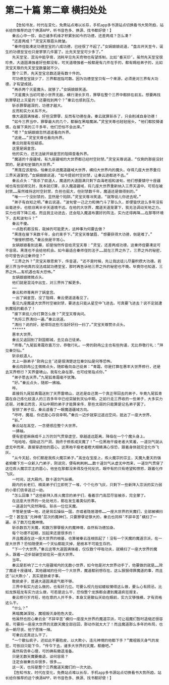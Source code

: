# 第二十篇 第二章 横扫处处
        【告知书友，时代在变化，免费站点难以长存，手机app多书源站点切换看书大势所趋，站长给你推荐的这个换源APP，听书音色多、换源、找书都好使！】
       秦云心中一惊，自己诸多机缘才积累到如今的功德，还差两成？怎么凑？
       “还差两成？”灵宝天尊眉头微皱。
       “秦师侄能凑足功德至宝的八成功德，已经很了不起了。”女娲娘娘说道，“盘古开天至今，诞生的功德至宝也只是寥寥几件罢了。比先天至宝可少多了。”
       先天至宝，混沌中能孕育，消耗罕见先天奇物也有望炼制，比如‘番天印’。虽然先天至宝很珍贵，大道圆满强者好些都没有，可天道境强者一般都是有几件在手的，都有赐给弟子的，比如灵宝天尊的先天至宝数量就不少。
       整个三界，先天至宝总数还是有数十件的。
       可功德至宝就少了，三界都屈指可数。因为功德至宝只有一个来源，必须是对三界有大功德，才有望成就。
       “再杀两个灭星魔头，就够了。”女娲娘娘笑道。
       “灭星魔头当初可是小世界无敌，横行漫长岁月，罪孽在整个三界中都排在前五。想要再找到罪孽赶上灭星的？还要找到两个？”秦云也感到压力。
       斩杀罪孽越深的，功德才越大。
       反而和实力关系不大。
       像大道圆满强者，好些没罪孽，反而有功德在身。秦云就算斩杀了，只会削减自身功德！
       “如今三界当中，罪孽最大的几个，都躲在黑暗魔渊。”灵宝天尊也轻轻摇头，“他们都狡猾谨慎，在接下来的三千多年，他们恐怕不会出来。”
       “嗯？”女娲娘娘忽然遥遥看向外界。
       “这是……”灵宝天尊也看向外界。
       秦云则是有些疑惑。
       这里是娲皇宫。
       他的实力，还无法破开娲皇宫的阻碍查看外界。
       “魔道的十座疆域，有九座疆域的大世界都已经时空封禁。”灵宝天尊说道，“仅剩的那座没封禁的，是波旬坐镇的大世界。”
       “黑莲应该是怕，怕秦云杀进魔道疆域大世界，横扫大世界内的魔头，夺得几座大世界重归三界天道掌控。”女娲娘娘说道，“如今提前时空封禁，让秦云进都进不去。”
       秦云点头：“我杀了蚊道人，魔道的大道圆满只剩下血海老祖和波旬，他们想要镇守十座疆域也有些捉襟见肘，我本就打算，杀入魔道疆域，将几座大世界重新纳入三界天道中。可现在被封禁……虽然维持这时空封禁，负担也挺大，但封禁数千年，魔道还是做得到的。”
       “唯一一个没封禁的，显然是个陷阱。”灵宝天尊冷笑道，“就等徒儿你进去呢。”
       “弟子有自知之明。”秦云说道，“波旬曾一己之力和佛门斗了那么久，即便蛰伏这么多年没有丝毫进步。也依旧离半步天道境不远。在他的大世界，魔道天道笼罩下，我无法调动天地之力，实力也得下降三成。而且我主动进去，还会陷入魔道布置好的阵法，实力还得再降……在那等环境下，去和波旬斗？”
       秦云不傻。
       一点胜机都没有，栽掉的可能更大，这种事为何要去做？
       “黑莲在接下来数千年，会约束手下。”灵宝天尊皱眉，“想要获得大功德，倒是难了。”
       “慢慢积攒吧。”秦云倒是平常心。
       女娲娘娘看到这幕，却是悄然传音给灵宝天尊：“灵宝，还差两成功德，这秦师侄要凑足可不容易。黑莲也不会给他机会。如今最适合秦师侄的法子……就在三界之外了。三界之外的秘密，你可曾告诉过秦师侄？”
       “三界之外？”灵宝天尊思索下，传音道，“还不是时候，先让我这徒儿尽量积攒大功德。若是三界当中他真的没法成就功德至宝，那时再告诉他三界之外的秘密也不晚。毕竟你也知道，三界之外……有机遇也有大恐怖。”
       女娲娘娘微微点头。
       他们就是混沌中出生，对三界外了解更多。
       ……
       秦云和师尊离开了娲皇宫。
       一出了娲皇宫，没了阻碍，秦云便遥遥看见了。
       看见九座魔道大世界时空被封禁，要进去只能从星空中飞进去。可真要飞进去？说不定就遭到魔祖的截杀了！
       “接下来徒儿你打算怎么做？”灵宝天尊询问。
       “先将三界清扫一遍。”秦云说道。
       “清扫？说的好，是得将这些污浊好好扫一扫了。”灵宝天尊赞许点头。
       ******
       惠丰大世界。
       秦云又返回到了尉国都城，去见自己徒弟。
       “师尊。”九尾狐青霜欢喜万分，恭敬行礼。一旁的尉冉公主也有些拘谨，无比恭敬行礼：“拜见秦剑仙。”
       斩杀蚊道人。
       太上一脉弟子‘尉冉公主’还是很清楚这位秦剑仙是何等恐怖。
       秦云向尉冉公主微微点头，随即看向自己徒弟：“青霜，你是打算在惠丰大世界修行，还是去天界修行？天界雷啸山，我有化身在那，也可经常指点你。”
       “弟子愿去天界。”九尾狐青霜毫不犹豫。
       “好。”秦云点头，随即一拂袖。
       哗。
       直接将九尾狐青霜送到了天界雷啸山，这还是自己第一个真正带回去的弟子，毕竟九尾狐青霜在自己炼化蚊道人的三百多年中已经突破到天仙中期。之前行走三界收的一些弟子，大多实力还弱，对秦云而言，天仙中期的弟子才能算亲传，那些太弱的只能算是记名弟子罢了。
       安排了弟子后，秦云遥看了一眼魔道疆域方向。
       “哼哼，魔祖，你还是心存侥幸啊。”秦云一迈步就穿过遥远空间，抵达了一座大世界。
       “斩。”
       秦云站在高空，一念便感应整个大世界。
       一拂袖。
       便有密密麻麻成千上万的剑气贯穿虚空，穿越遥远距离，降临在一个个魔头身上。
       “哈哈哈，借助这万尸洞，我终于修炼成天魔了！”一位黑袍干瘦老者大笑着，一道剑气就从虚无中而来，直接穿透他的眉心。这黑袍干瘦老者瞪大眼睛满心惊恐，跟着身体就完全化作飞灰。
       “从今天起，你们都是我炼火魔宗弟子。”高坐在宝座上，炼火魔宗的宗主，天魔九重天的强者俯瞰下方一众新入门弟子，刚说完，便有刷刷刷……数十道剑气从虚无中而来，一道剑气贯穿了这位炼火魔宗宗主的眉心，他坐在那都没来得及任何反抗，眼中有的只有绝望和愤怒，跟着化作飞灰。
       一时间，这大殿内，数十道剑气纵横。
       殿内的长老们、精英弟子们立即死了一堆，个个化作飞灰，只剩下一些新拜入宗派的实力弱的小辈们侥幸逃过一劫。
       “怎么回事？”这些新拜入炼火魔宗的弟子们，看着宗门高层尽皆被杀，完全蒙了。
       在这座大世界的一处处地方，都在发生着类似的事。
       一道道剑气突然降临，斩杀一位位天魔。
       不管是坐镇一地，还是背后操纵一国，亦或者隐居潜修……一座大世界的天魔们，全部被横扫一空！甚至连‘元神境’层次的魔神们，只要罪孽足够大的，秦云也同样‘不辞辛苦’横扫了一遍。杀了数万位魔神境。
       斩杀数百万天魔，和数万罪孽极大的魔神境，自然有功德加身。
       每个功德不起眼，加起来还是很多的！
       并且魔道在这一座大世界的根基，也算被秦云连根拔起了！没有一个天魔的魔道宗派，在一座大世界？恐怕随便来一个天仙都能灭掉，是根本不可能生存的。
       “下一个大世界。”秦云这等大道圆满强者，仅仅数个呼吸功夫，就横扫了一座大世界的魔头，跟着一迈步就破空前往另一座大世界。
       当年。
       秦云是影响了二十六座疆域内的无数小世界，如今他是对大世界动手了，他要做的就是……除了魔道十座疆域，其他疆域的任何一个大世界，魔道都别想存在。这么狠狠得罪魔道的事，而且还‘以大欺小’，其实是掀桌子事。
       敢掀桌子，普通大道圆满底气都不够。
       三界中有实力这么做的，也有好几位。可要么视凡俗如蝼蚁懒得这么做，要么心有顾忌。比如龙族祖龙有实力这么做，可若是这么干，恐怕整个龙族都会遭到魔道疯狂报复。
       秦云修行岁月短，他在意的人并不多，本身又是散仙天劫在眼前，实力又够强横，才有资格这么干。
       “什么？”
       黑暗魔渊深处，魔祖毁灭身脸色大变。
       他虽然也担心秦云会‘不辞辛苦’横扫一座座大世界的魔道宗派，可让祖魔们暂时退缩还很容易，可要将一座座大世界的无数天魔全部召回，那动作就太大了！而且魔道那么多年的布局，也会一朝尽丧。他宁愿赌一赌。
       可秦云还真这么干了。
       “一个散仙疯子，还如此不要脸皮，以大欺小，连元神境的他都下手？”魔祖毁灭身气的发狂，可依旧只能下令，“传令下去，诸多大世界的天魔，都撤吧。”
       虽然有侥幸心理，可的确有撤退准备。
       只是无数天魔要撤退，谈何容易？
       注定会被秦云杀很多，很多……
       这一天，也将是整个三界魔道天魔们的一次大劫。
       【告知书友，时代在变化，免费站点难以长存，手机app多书源站点切换看书大势所趋，站长给你推荐的这个换源APP，听书音色多、换源、找书都好使！】